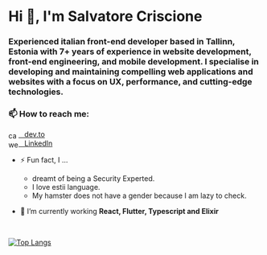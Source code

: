 <h1 align="">Hi 👋, I'm Salvatore Criscione</h1>
<h3 align="">Experienced italian front-end developer based in Tallinn, Estonia with 7+ years of experience in website development, front-end engineering, and mobile development. I specialise in developing and maintaining compelling web applications and websites with a focus on UX, performance, and cutting-edge technologies.</h3>
  
### 📫 How to reach me:

<a href="https://dev.to/catnoir" target="blank"><img align="center" src="https://raw.githubusercontent.com/rahuldkjain/github-profile-readme-generator/master/src/images/icons/Social/devto.svg" alt="catnoir" height="15" width="20" />&nbsp;&nbsp;&nbsp;dev.to</a><br/>
<a href="https://linkedin.com/in/websalvatore01" target="blank"><img align="center" src="https://raw.githubusercontent.com/rahuldkjain/github-profile-readme-generator/master/src/images/icons/Social/linked-in-alt.svg" alt="websalvatore01" height="15" width="20" />&nbsp;&nbsp;&nbsp;LinkedIn</a>
</p>


- ⚡ Fun fact, I ...
  
    - dreamt of being a Security Experted.
    - I love estii language.
    - My hamster does not have a gender because I am lazy to check.


- 🌱 I’m currently working **React, Flutter, Typescript and Elixir**

<br />

[![Top Langs](https://github-readme-stats.vercel.app/api/top-langs/?username=salvatorecriscioneweb&theme=radical)](https://github.com/salvatorecriscioneweb/github-readme-stats)
